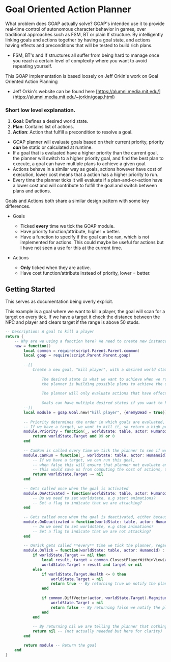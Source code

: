 # Goal Oriented Action Planner

What problem does GOAP actually solve? GOAP's intended use it to provide real-time control of autonomous character behavior in games, over traditional approaches such as FSM, BT or plain If structure. By intelligently linking goals and actions together by having a goal state, and actions having effects and preconditions that will be tested to build rich plans.

 - FSM, BT's and If structures all suffer from being hard to manage once you reach a certain level of complexity where you want to avoid repeating yourself.

 This GOAP implementation is based loosely on Jeff Orkin's work on Goal Oriented Action Planning
 - Jeff Orkin's website can be found here [https://alumni.media.mit.edu/](https://alumni.media.mit.edu/~jorkin/goap.html)


### Short low level explanation.
 1. **Goal**: Defines a desired world state.
 2. **Plan**: Contains list of actions.
 3. **Action**: Action that fulfill a precondition to resolve a goal.

 - GOAP planner will evaluate goals based on their current priority, priority ***can*** be static or calculated at runtime.
 - If a goal that is evaluated have a higher priority than the current goal, the planner will switch to a higher priority goal, and find the best plan to execute, a goal can have multiple plans to achieve a given goal.
 - Actions behave in a similar way as goals, actions however have cost of execution, lower cost means that a action has a higher priority to run. 
 - Every time the planner ticks it will evaluate if a plan-and-or-action have a lower cost and will contribute to fulfill the goal and switch between plans and actions.

Goals and Actions both share a similar design pattern with some key differences.
 - Goals 
    - Ticked **every** time we tick the GOAP module.
    - Have priority function/attribute, higher = better.
    - Have a function to specify if the goal can be ran, which is not implemented for actions. This could maybe be useful for actions but I have not seen a use for this at the current time.

 - Actions
    - **Only** ticked when they are active.
    - Have cost function/attribute instead of priority, lower = better.



## Getting Started

This serves as documentation being overly explicit.

This example is a goal where we want to kill a player, the goal will scan for a target on every tick. If we have a target it check the distance between the NPC and player and clears target if the range is above 50 studs.
```lua
-- Description: A goal to kill a player
return {
    -- Why are we using a function here? We need to create new instances of this module for every planner that loads this file, otherwise bad things will happen.
    new = function()
        local common = require(script.Parent.Parent.common)
        local goap = require(script.Parent.Parent.goap)
        
        --[[
            Create a new goal, "kill player", with a desired world state of {enemyDead = true}
        
                The desired state is what we want to achieve when we run this goal, this is only used to link goals and actions together when
                the planner is building possible plans to achieve the desired state.
        
                The planner will only evaluate actions that have effects matching desired state, enabling us to build rich trees (plans) of actions and goals.
        
                Goals can have multiple desired states if you want to have "similar" goals with totally different outcome.
        --]]
        local module = goap.Goal.new("kill player", {enemyDead = true})
        
        -- Priority determines the order in which goals are evaluated, the planner will pick the goal having the highest priority
        -- If we have a target, we want to kill it, so return a high priority
        module.Priority = function(_, worldState: table, actor: Humanoid) : number
            return worldState.Target and 99 or 0
        end
        
        -- CanRun is called every time we tick the planner to see if we can run this goal
        module.CanRun = function(_, worldState: table, actor: Humanoid) : boolean
            -- If we have a target, we can run this goal, 
            -- when false this will ensure that planner not evaluate any actions further down the tree if cant run this goal
            -- this would save us from computing the cost of actions, this can quickly become an expensive operation if we have many actions and tick is ran on every frame
            return worldState.Target ~= nil
        end
        
        -- Gets called once when the goal is activated
        module.OnActivated = function(worldState: table, actor: Humanoid) : boolean?
            -- Do we need to set worldstate, e.g start animations?
            -- Set a flag to indicate that we are attacking?
        end
        
        -- Gets called once when the goal is deactivated, either because we are done or because we are interrupted by another goal having a higher priority
        module.OnDeactivated = function(worldState: table, actor: Humanoid) : boolean?
            -- Do we need to set worldstate, e.g stop animations?
            -- Set a flag to indicate that we are not attacking?
        end
        
        -- OnTick gets called **every** time we tick the planner, regardless if goal is active or not
        module.OnTick = function(worldState: table, actor: Humanoid) : boolean?
            if worldState.Target == nil then
                local result, target = common.ClosestPlayerWithinView(actor, 50)
                worldState.Target = result and target or nil
            else
                if worldState.Target.Health <= 0 then
                    worldState.Target = nil
                    return true -- By returning true we notify the planner that we have completed the goal and need to replan if we are already working on a plan to kill the target
                end
        
                if common.DiffVector(actor, worldState.Target).Magnitude > 50 then
                    worldState.Target = nil
                    return false -- By returning false we notify the planner that we need to replan if we are already working on a plan to kill the target
                end
            end
        
            -- By returning nil we are telling the planner that nothing has changed and we dont need to replan
            return nil -- (not actually neeeded but here for clarity)
        end

        return module -- Return the goal
    end
}
```